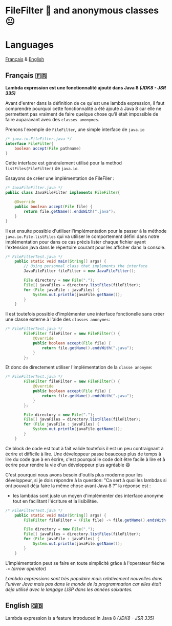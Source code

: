 # FileFilter 📁 and anonymous classes 😐

# Languages

[Français](#français-)
&
[English](#english-)


## Français 🇫🇷
**Lambda expression est une fonctionnalité ajouté dans Java 8 *(JDK8 - JSR 335)***


Avant d'entrer dans la définition de ce qu'est une lambda expression, il faut comprendre pourquoi cette fonctionnalité a été ajouté à Java 8 car elle ne permettent pas vraiment de faire quelque chose qu'il était impossible de faire auparavant avec des `classes anonymes`.

Prenons l'exemple de `FileFilter`, une simple interface de `java.io`

```java
/* java.io.FileFilter.java */
interface FileFilter{
    boolean accept(File pathname)
}
```

Cette interface est généralement utilisé pour la method `listFiles(FileFilter)` de `java.io`.

Essayons de créer une implémentation de FileFiler :

```java
/* JavaFileFilter.java */
public class JavaFileFilter implements FileFilter{

    @Override
    public boolean accept(File file) {
        return file.getName().endsWith(".java");
    }
}
```

Il est ensuite possible d'utiliser l'implémentation pour la passer à la méthode `java.io.File.listFiles` qui va utiliser le comportement défini dans notre implémentation pour dans ce cas précis lister chaque fichier ayant l'extension java dans le répertoire courant pour les afficher dans la console.

```java
/* FileFilterTest.java */
    public static void main(String[] args) {
        // Using personnal class that implements the interface
        JavaFileFilter fileFilter = new JavaFileFilter();

        File directory = new File(".");
        File[] javaFiles = directory.listFiles(fileFilter);
        for (File javaFile : javaFiles) {
            System.out.println(javaFile.getName());
        }
    }
```

Il est toutefois possible d'implémenter une interface fonctionelle sans créer une classe externe à l'aide des `classes anonymes`:

```java
/* FileFilterTest.java */
        FileFilter fileFilter = new FileFilter() {
            @Override
            public boolean accept(File file) {
                return file.getName().endsWith(".java");
            }
        };
```
Et donc de directement utiliser l'implémentation de la `classe anonyme`:

```java
/* FileFilterTest.java */
        FileFilter fileFilter = new FileFilter() {
            @Override
            public boolean accept(File file) {
                return file.getName().endsWith(".java");
            }
        };

        File directory = new File(".");
        File[] javaFiles = directory.listFiles(fileFilter);
        for (File javaFile : javaFiles) {
            System.out.println(javaFile.getName());
        }
    }
```
Ce block de code est tout à fait valide toutefois il est un peu contraignant à écrire et difficile à lire.
Une développeur passe beaucoup plus de temps à lire du code que à en écrire, c'est pourquoi le code doit être facile à lire et à écrire pour rendre la vie d'un développeur plus agréable 😄

C'est pourquoi nous avons besoin d'outils plus moderne pour les développeur, si je dois répondre à la question: "Ca sert à quoi les lambdas si ont pouvait déja faire la même chose avant Java 8 ?" la réponse est :
- les lambdas sont juste un moyen d'implémenter des interface anonyme tout en facilitant l'écriture et la lisibilitée.

```java 
/* FileFilterTest.java */
    public static void main(String[] args) {
        FileFilter fileFilter = (File file) -> file.getName().endsWith(".java");

        File directory = new File(".");
        File[] javaFiles = directory.listFiles(fileFilter);
        for (File javaFile : javaFiles) {
            System.out.println(javaFile.getName());
        }
    }
```

L'implémentation peut se faire en toute simplicité grâce à l'operateur fléche `->` *(arrow operator)*



*Lambda expressions sont très populaire mais relativement nouvelles dans l'univer Java mais pas dans le monde de la programmation car elles était déja utilisé avec le langage LISP dans les années soixantes.*


## English 🇬🇧
Lambda expression is a feature introduced in Java 8 *(JDK8 - JSR 335)*